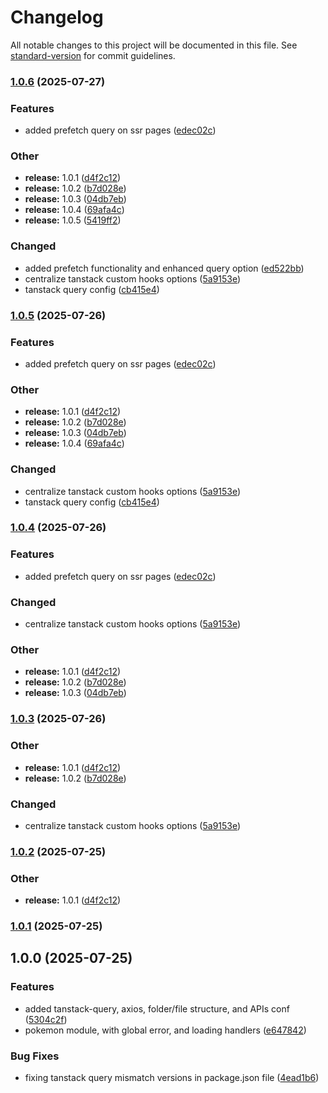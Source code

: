 # Changelog

All notable changes to this project will be documented in this file. See [standard-version](https://github.com/conventional-changelog/standard-version) for commit guidelines.

### [1.0.6](https://github.com/mohamedashrafothman/daftra-frontend-assessment/compare/v1.0.0...v1.0.6) (2025-07-27)


### Features

* added prefetch query on ssr pages ([edec02c](https://github.com/mohamedashrafothman/daftra-frontend-assessment/commit/edec02c5c4ec80fe487d34ac84d587a359344a8d))


### Other

* **release:** 1.0.1 ([d4f2c12](https://github.com/mohamedashrafothman/daftra-frontend-assessment/commit/d4f2c12f01531f6dceed1cb91d53b51cea8c15bb))
* **release:** 1.0.2 ([b7d028e](https://github.com/mohamedashrafothman/daftra-frontend-assessment/commit/b7d028e8b57511ff31dd3c4d3faa7a9d2dfe3a40))
* **release:** 1.0.3 ([04db7eb](https://github.com/mohamedashrafothman/daftra-frontend-assessment/commit/04db7eb028df8562f34339a5da95a73af1953fcb))
* **release:** 1.0.4 ([69afa4c](https://github.com/mohamedashrafothman/daftra-frontend-assessment/commit/69afa4cb87400ce853e2c208897a2d3358149136))
* **release:** 1.0.5 ([5419ff2](https://github.com/mohamedashrafothman/daftra-frontend-assessment/commit/5419ff2efeeb0ffdbb77316741caf4cdb004d8f0))


### Changed

* added prefetch functionality and enhanced query option ([ed522bb](https://github.com/mohamedashrafothman/daftra-frontend-assessment/commit/ed522bb6cccbe952a512cb873b69d16c7b3db1cd))
* centralize tanstack custom hooks options ([5a9153e](https://github.com/mohamedashrafothman/daftra-frontend-assessment/commit/5a9153e962dbd5ab05454db2a8449f0eb81269be))
* tanstack query config ([cb415e4](https://github.com/mohamedashrafothman/daftra-frontend-assessment/commit/cb415e4d623f31313b4fd75563f4f61763066aca))

### [1.0.5](https://github.com/mohamedashrafothman/daftra-frontend-assessment/compare/v1.0.0...v1.0.5) (2025-07-26)


### Features

* added prefetch query on ssr pages ([edec02c](https://github.com/mohamedashrafothman/daftra-frontend-assessment/commit/edec02c5c4ec80fe487d34ac84d587a359344a8d))


### Other

* **release:** 1.0.1 ([d4f2c12](https://github.com/mohamedashrafothman/daftra-frontend-assessment/commit/d4f2c12f01531f6dceed1cb91d53b51cea8c15bb))
* **release:** 1.0.2 ([b7d028e](https://github.com/mohamedashrafothman/daftra-frontend-assessment/commit/b7d028e8b57511ff31dd3c4d3faa7a9d2dfe3a40))
* **release:** 1.0.3 ([04db7eb](https://github.com/mohamedashrafothman/daftra-frontend-assessment/commit/04db7eb028df8562f34339a5da95a73af1953fcb))
* **release:** 1.0.4 ([69afa4c](https://github.com/mohamedashrafothman/daftra-frontend-assessment/commit/69afa4cb87400ce853e2c208897a2d3358149136))


### Changed

* centralize tanstack custom hooks options ([5a9153e](https://github.com/mohamedashrafothman/daftra-frontend-assessment/commit/5a9153e962dbd5ab05454db2a8449f0eb81269be))
* tanstack query config ([cb415e4](https://github.com/mohamedashrafothman/daftra-frontend-assessment/commit/cb415e4d623f31313b4fd75563f4f61763066aca))

### [1.0.4](https://github.com/mohamedashrafothman/daftra-frontend-assessment/compare/v1.0.0...v1.0.4) (2025-07-26)


### Features

* added prefetch query on ssr pages ([edec02c](https://github.com/mohamedashrafothman/daftra-frontend-assessment/commit/edec02c5c4ec80fe487d34ac84d587a359344a8d))


### Changed

* centralize tanstack custom hooks options ([5a9153e](https://github.com/mohamedashrafothman/daftra-frontend-assessment/commit/5a9153e962dbd5ab05454db2a8449f0eb81269be))


### Other

* **release:** 1.0.1 ([d4f2c12](https://github.com/mohamedashrafothman/daftra-frontend-assessment/commit/d4f2c12f01531f6dceed1cb91d53b51cea8c15bb))
* **release:** 1.0.2 ([b7d028e](https://github.com/mohamedashrafothman/daftra-frontend-assessment/commit/b7d028e8b57511ff31dd3c4d3faa7a9d2dfe3a40))
* **release:** 1.0.3 ([04db7eb](https://github.com/mohamedashrafothman/daftra-frontend-assessment/commit/04db7eb028df8562f34339a5da95a73af1953fcb))

### [1.0.3](https://github.com/mohamedashrafothman/daftra-frontend-assessment/compare/v1.0.0...v1.0.3) (2025-07-26)


### Other

* **release:** 1.0.1 ([d4f2c12](https://github.com/mohamedashrafothman/daftra-frontend-assessment/commit/d4f2c12f01531f6dceed1cb91d53b51cea8c15bb))
* **release:** 1.0.2 ([b7d028e](https://github.com/mohamedashrafothman/daftra-frontend-assessment/commit/b7d028e8b57511ff31dd3c4d3faa7a9d2dfe3a40))


### Changed

* centralize tanstack custom hooks options ([5a9153e](https://github.com/mohamedashrafothman/daftra-frontend-assessment/commit/5a9153e962dbd5ab05454db2a8449f0eb81269be))

### [1.0.2](https://github.com/mohamedashrafothman/daftra-frontend-assessment/compare/v1.0.0...v1.0.2) (2025-07-25)


### Other

* **release:** 1.0.1 ([d4f2c12](https://github.com/mohamedashrafothman/daftra-frontend-assessment/commit/d4f2c12f01531f6dceed1cb91d53b51cea8c15bb))

### [1.0.1](https://github.com/mohamedashrafothman/daftra-frontend-assessment/compare/v1.0.0...v1.0.1) (2025-07-25)

## 1.0.0 (2025-07-25)


### Features

* added tanstack-query, axios, folder/file structure, and APIs conf ([5304c2f](https://github.com/mohamedashrafothman/daftra-frontend-assessment/commit/5304c2f2087c37d2ade2f73a3e1cb49a41915823))
* pokemon module, with global error, and loading handlers ([e647842](https://github.com/mohamedashrafothman/daftra-frontend-assessment/commit/e647842b7cf459e5fc92c12d591ec10594a0b213))


### Bug Fixes

* fixing tanstack query mismatch versions in package.json file ([4ead1b6](https://github.com/mohamedashrafothman/daftra-frontend-assessment/commit/4ead1b6f8c2d88e277d0c578c61b7d6b6a1fd8c5))

